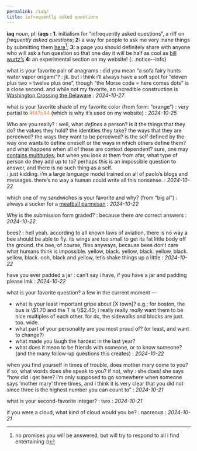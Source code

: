 ```yaml
---
permalink: /iaq/
title: infrequently asked questions
---
```




**iaq** *noun*, pl. **iaqs** **:** **1.** initialism for “infrequently asked questions”, a riff on *frequently asked questions*; **2:** a way for people to ask me very inane things by submitting them [here](https://docs.google.com/forms/d/e/1FAIpQLSfx3GqkDudgWlpfbI7Pa0IrRgqp4pz1BKPDypk_HMdmEJdrDQ/viewform)[^1]; **3:** a page you should definitely share with anyone who will ask a fun question so that one day it will be half as cool as [bill wurtz’s](https://billwurtz.com/questions/questions.html) **4:** an experimental section on my website!
{: .notice--info}

what is your favorite pair of anagrams
: did you mean “a sofa fairy hunts water vapor origami”?
: jk. but i think i’ll always have a soft spot for “eleven plus two = twelve plus one”, though “the Morse code = here comes dots” is a close second. and while not my favorite, an incredible construction is [Washington Crossing the Delaware](https://www.wikiwand.com/en/articles/Washington_Crossing_the_Delaware_(sonnet))
: *2024-10-27*

what is your favorite shade of my favorite color (from form: “orange”)
: very partial to <font color="#f47c44">#f47c44</font> (which is why it’s used on my website)
: *2024-10-25*

Who are you really?
: well, what *defines* a person? is it the things that they do? the values they hold? the identities they take? the ways that they are perceived?  the ways they want to be perceived? is the self defined by the way one wants to define oneself or the ways in which others define them? and what happens when all of these are context dependent? sure, one may [contains multitudes](https://poets.org/poem/song-myself-51), but when you look at them from afar, what type of person do they add up to to? perhaps this is an impossible question to answer, and there is no such thing as a self.   
: just kidding. i’m a large language model trained on all of paolo’s blogs and messages. there’s no way a human could write all this nonsense.
: *2024-10-22*

which one of my sandwiches is your favorite and why? (from “big al”)
: always a sucker for a [meatball parmesan](https://www.alscafes.com/tech-square.html)
: *2024-10-22*

Why is the submission form graded?
: because there *are* correct answers
: *2024-10-22*

bees?
: hell yeah. according to all known laws of aviation, there is no way a bee should be able to fly. its wings are too small to get its fat little body off the ground. the bee, of course, flies anyways, because bees don’t care what humans think is impossible. yellow, black. yellow, black. yellow, black. yellow, black. ooh, black and yellow, let’s shake things up a little
: *2024-10-22*

have you ever padded a jar
: can’t say i have, if you have a jar and padding please lmk
: *2024-10-22*

what is your favorite question?
a few in the current moment —

- what is your least important gripe about [X town]? e.g.; for boston, the bus is \\$1.70 and the T is \\$2.40; i really really *really* want them to be nice multiples of each other. for dc, the sidewalks and blocks are just. too. wide. 
- what part of your personality are you most proud of? (or least, and want to change?)
- what made you laugh the hardest in the last year?
- what does it mean to be friends with someone, or to know someone? (and the many follow-up questions this creates)
  : *2024-10-22*

when you find yourself in times of trouble, does mother mary come to you? if so, what words does she speak to you? if not, why
: she does! she says “how did i get here? i’m only supposed to go somewhere when someone says ‘mother mary’ three times, and i think it is very clear that you did not since three is the highest number you can count to”
: *2024-10-21*

what is your second-favorite integer? 
: two
: *2024-10-21*

if you were a cloud, what kind of cloud would you be? 
: nacreous
: *2024-10-21*

[^1]: no promises you will be answered, but will try to respond to all i find entertaining :)
